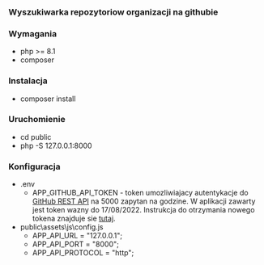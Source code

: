 ### Wyszukiwarka repozytoriow organizacji na githubie

### Wymagania
* php >= 8.1
* composer

### Instalacja
* composer install

### Uruchomienie
* cd public
* php -S 127.0.0.1:8000

### Konfiguracja
* .env
   * APP_GITHUB_API_TOKEN - token umozliwiajacy autentykacje do [GitHub REST API](https://docs.github.com/en/rest) na 5000 zapytan na godzine. W aplikacji zawarty jest token wazny do  17/08/2022. Instrukcja do otrzymania nowego tokena znajduje sie [tutaj](https://docs.github.com/en/authentication/keeping-your-account-and-data-secure/creating-a-personal-access-token). 
* public\assets\js\config.js
   * APP_API_URL = "127.0.0.1";
   * APP_API_PORT = "8000";
   * APP_API_PROTOCOL = "http";
